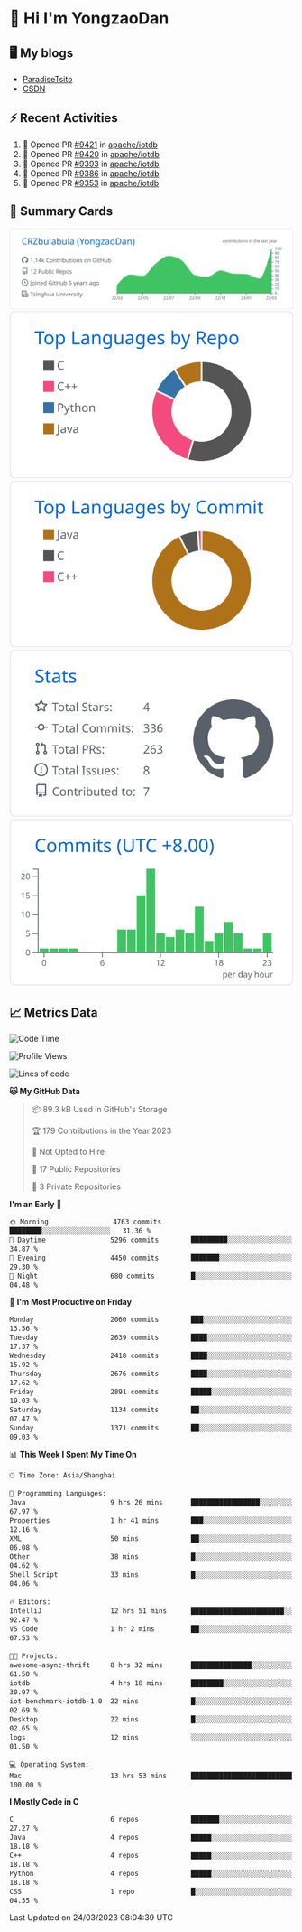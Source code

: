 # 👋 Hi I'm YongzaoDan

## 🖥 My blogs
  + [ParadiseTsito](https://www.paradisetsito.love/)
  + [CSDN](https://blog.csdn.net/CRZbulabula?type=blog)

## ⚡ Recent Activities
<!--START_SECTION:activity-->
1. 💪 Opened PR [#9421](https://github.com/apache/iotdb/pull/9421) in [apache/iotdb](https://github.com/apache/iotdb)
2. 💪 Opened PR [#9420](https://github.com/apache/iotdb/pull/9420) in [apache/iotdb](https://github.com/apache/iotdb)
3. 💪 Opened PR [#9393](https://github.com/apache/iotdb/pull/9393) in [apache/iotdb](https://github.com/apache/iotdb)
4. 💪 Opened PR [#9386](https://github.com/apache/iotdb/pull/9386) in [apache/iotdb](https://github.com/apache/iotdb)
5. 💪 Opened PR [#9353](https://github.com/apache/iotdb/pull/9353) in [apache/iotdb](https://github.com/apache/iotdb)
<!--END_SECTION:activity-->

## 🎑 Summary Cards

[![](https://raw.githubusercontent.com/CRZbulabula/CRZbulabula/main/profile-summary-card-output/github/0-profile-details.svg)](https://github.com/vn7n24fzkq/github-profile-summary-cards)
[![](https://raw.githubusercontent.com/CRZbulabula/CRZbulabula/main/profile-summary-card-output/github/1-repos-per-language.svg)](https://github.com/vn7n24fzkq/github-profile-summary-cards) [![](https://raw.githubusercontent.com/CRZbulabula/CRZbulabula/main/profile-summary-card-output/github/2-most-commit-language.svg)](https://github.com/vn7n24fzkq/github-profile-summary-cards)
[![](https://raw.githubusercontent.com/CRZbulabula/CRZbulabula/main/profile-summary-card-output/github/3-stats.svg)](https://github.com/vn7n24fzkq/github-profile-summary-cards) [![](https://raw.githubusercontent.com/CRZbulabula/CRZbulabula/main/profile-summary-card-output/github/4-productive-time.svg)](https://github.com/vn7n24fzkq/github-profile-summary-cards)

## 📈 Metrics Data

<!--START_SECTION:waka-->
![Code Time](http://img.shields.io/badge/Code%20Time-17%20hrs%2014%20mins-blue)

![Profile Views](http://img.shields.io/badge/Profile%20Views-480-blue)

![Lines of code](https://img.shields.io/badge/From%20Hello%20World%20I%27ve%20Written-14.6%20million%20lines%20of%20code-blue)

**🐱 My GitHub Data** 

> 📦 89.3 kB Used in GitHub's Storage 
 > 
> 🏆 179 Contributions in the Year 2023
 > 
> 🚫 Not Opted to Hire
 > 
> 📜 17 Public Repositories 
 > 
> 🔑 3 Private Repositories 
 > 
**I'm an Early 🐤** 

```text
🌞 Morning                4763 commits        ████████░░░░░░░░░░░░░░░░░   31.36 % 
🌆 Daytime                5296 commits        █████████░░░░░░░░░░░░░░░░   34.87 % 
🌃 Evening                4450 commits        ███████░░░░░░░░░░░░░░░░░░   29.30 % 
🌙 Night                  680 commits         █░░░░░░░░░░░░░░░░░░░░░░░░   04.48 % 
```
📅 **I'm Most Productive on Friday** 

```text
Monday                   2060 commits        ███░░░░░░░░░░░░░░░░░░░░░░   13.56 % 
Tuesday                  2639 commits        ████░░░░░░░░░░░░░░░░░░░░░   17.37 % 
Wednesday                2418 commits        ████░░░░░░░░░░░░░░░░░░░░░   15.92 % 
Thursday                 2676 commits        ████░░░░░░░░░░░░░░░░░░░░░   17.62 % 
Friday                   2891 commits        █████░░░░░░░░░░░░░░░░░░░░   19.03 % 
Saturday                 1134 commits        ██░░░░░░░░░░░░░░░░░░░░░░░   07.47 % 
Sunday                   1371 commits        ██░░░░░░░░░░░░░░░░░░░░░░░   09.03 % 
```


📊 **This Week I Spent My Time On** 

```text
🕑︎ Time Zone: Asia/Shanghai

💬 Programming Languages: 
Java                     9 hrs 26 mins       █████████████████░░░░░░░░   67.97 % 
Properties               1 hr 41 mins        ███░░░░░░░░░░░░░░░░░░░░░░   12.16 % 
XML                      50 mins             ██░░░░░░░░░░░░░░░░░░░░░░░   06.08 % 
Other                    38 mins             █░░░░░░░░░░░░░░░░░░░░░░░░   04.62 % 
Shell Script             33 mins             █░░░░░░░░░░░░░░░░░░░░░░░░   04.06 % 

🔥 Editors: 
IntelliJ                 12 hrs 51 mins      ███████████████████████░░   92.47 % 
VS Code                  1 hr 2 mins         ██░░░░░░░░░░░░░░░░░░░░░░░   07.53 % 

🐱‍💻 Projects: 
awesome-async-thrift     8 hrs 32 mins       ███████████████░░░░░░░░░░   61.50 % 
iotdb                    4 hrs 18 mins       ████████░░░░░░░░░░░░░░░░░   30.97 % 
iot-benchmark-iotdb-1.0  22 mins             █░░░░░░░░░░░░░░░░░░░░░░░░   02.69 % 
Desktop                  22 mins             █░░░░░░░░░░░░░░░░░░░░░░░░   02.65 % 
logs                     12 mins             ░░░░░░░░░░░░░░░░░░░░░░░░░   01.50 % 

💻 Operating System: 
Mac                      13 hrs 53 mins      █████████████████████████   100.00 % 
```

**I Mostly Code in C** 

```text
C                        6 repos             ███████░░░░░░░░░░░░░░░░░░   27.27 % 
Java                     4 repos             █████░░░░░░░░░░░░░░░░░░░░   18.18 % 
C++                      4 repos             █████░░░░░░░░░░░░░░░░░░░░   18.18 % 
Python                   4 repos             █████░░░░░░░░░░░░░░░░░░░░   18.18 % 
CSS                      1 repo              █░░░░░░░░░░░░░░░░░░░░░░░░   04.55 % 
```




 Last Updated on 24/03/2023 08:04:39 UTC
<!--END_SECTION:waka-->

